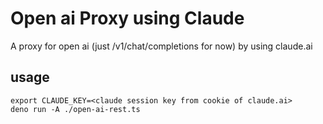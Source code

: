 # Open ai Proxy using Claude

A proxy for open ai (just /v1/chat/completions for now) by using claude.ai

## usage
```shell
export CLAUDE_KEY=<claude session key from cookie of claude.ai>
deno run -A ./open-ai-rest.ts
```
